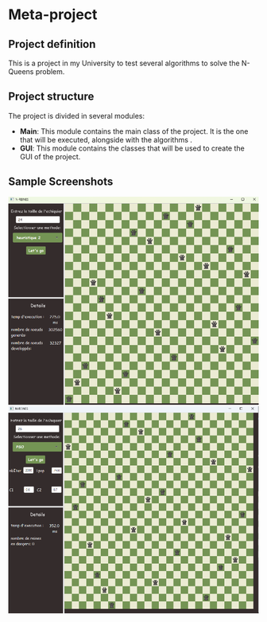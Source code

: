# Meta-project

## Project definition
This is a project in my University to test several algorithms to solve the N-Queens problem.

## Project structure
The project is divided in several modules:
- **Main**: This module contains the main class of the project. It is the one that will be executed, alongside with the algorithms .
- **GUI**: This module contains the classes that will be used to create the GUI of the project.

## Sample Screenshots
![Screenshot 1](assets/img.png)
![Screenshot 2](assets/img_1.png)
